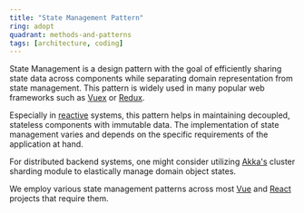 ```yaml
---
title: "State Management Pattern"
ring: adopt
quadrant: methods-and-patterns
tags: [architecture, coding]
---
```


State Management is a design pattern with the goal of efficiently sharing state data across components while separating domain representation from state management. This pattern is widely used in many popular web frameworks such as [Vuex](/languages-and-frameworks/vuex.html) or [Redux](/languages-and-frameworks/redux.html).

Especially in [reactive](/methods-and-patterns/reactive-programming.html) systems, this pattern helps in maintaining decoupled, stateless components with immutable data. The implementation of state management varies and depends on the specific requirements of the application at hand.

For distributed backend systems, one might consider utilizing [Akka's](/languages-and-frameworks/akka.html) cluster sharding module to elastically manage domain object states.

We employ various state management patterns across most [Vue](/languages-and-frameworks/vue.html) and [React](/languages-and-frameworks/react.html) projects that require them.
